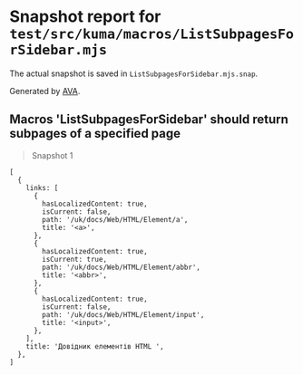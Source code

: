 # Snapshot report for `test/src/kuma/macros/ListSubpagesForSidebar.mjs`

The actual snapshot is saved in `ListSubpagesForSidebar.mjs.snap`.

Generated by [AVA](https://avajs.dev).

## Macros 'ListSubpagesForSidebar' should return subpages of a specified page

> Snapshot 1

    [
      {
        links: [
          {
            hasLocalizedContent: true,
            isCurrent: false,
            path: '/uk/docs/Web/HTML/Element/a',
            title: '<a>',
          },
          {
            hasLocalizedContent: true,
            isCurrent: true,
            path: '/uk/docs/Web/HTML/Element/abbr',
            title: '<abbr>',
          },
          {
            hasLocalizedContent: true,
            isCurrent: false,
            path: '/uk/docs/Web/HTML/Element/input',
            title: '<input>',
          },
        ],
        title: 'Довідник елементів HTML ',
      },
    ]
